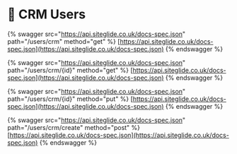 # 🔗 CRM Users

{% swagger src="https://api.siteglide.co.uk/docs-spec.json" path="/users/crm" method="get" %}
[https://api.siteglide.co.uk/docs-spec.json](https://api.siteglide.co.uk/docs-spec.json)
{% endswagger %}

{% swagger src="https://api.siteglide.co.uk/docs-spec.json" path="/users/crm/{id}" method="get" %}
[https://api.siteglide.co.uk/docs-spec.json](https://api.siteglide.co.uk/docs-spec.json)
{% endswagger %}

{% swagger src="https://api.siteglide.co.uk/docs-spec.json" path="/users/crm/{id}" method="put" %}
[https://api.siteglide.co.uk/docs-spec.json](https://api.siteglide.co.uk/docs-spec.json)
{% endswagger %}

{% swagger src="https://api.siteglide.co.uk/docs-spec.json" path="/users/crm/create" method="post" %}
[https://api.siteglide.co.uk/docs-spec.json](https://api.siteglide.co.uk/docs-spec.json)
{% endswagger %}
